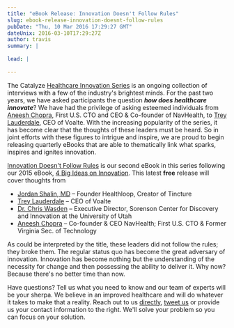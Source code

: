 ```yaml
---
title: "eBook Release: Innovation Doesn't Follow Rules"
slug: ebook-release-innovation-doesnt-follow-rules
pubDate: "Thu, 10 Mar 2016 17:29:27 GMT"
dateUnix: 2016-03-10T17:29:27Z
author: travis
summary: |
    
lead: |
    
---
```


The Catalyze [Healthcare Innovation Series][1] is an ongoing collection of interviews with a few of the industry's brightest minds. For the past two years, we have asked participants the question **_how does healthcare innovate_**? We have had the privilege of asking esteemed individuals from [Aneesh Chopra][2], First U.S. CTO and CEO & Co-founder of NavHealth, to [Trey Lauderdale][3], CEO of Voalte. With the increasing popularity of the series, it has become clear that the thoughts of these leaders must be heard. So in joint efforts with these figures to intrigue and inspire, we are proud to begin releasing quarterly eBooks that are able to thematically link what sparks, inspires and ignites innovation.

[Innovation Doesn't Follow Rules][4] is our second eBook in this series following our 2015 eBook, [4 Big Ideas on Innovation][5]. This latest **free** release will cover thoughts from

* [Jordan Shalin, MD][6] – Founder Healthloop, Creator of Tincture
* [Trey Lauderdale][3] – CEO of Voalte
* [Dr. Chris Wasden][7] – Executive Director, Sorenson Center for Discovery and Innovation at the University of Utah
* [Aneesh Chopra][2] – Co-founder & CEO NavHealth; First U.S. CTO & Former Virginia Sec. of Technology

As could be interpreted by the title, these leaders did not follow the rules; they broke them. The regular status quo has become the great adversary of innovation. Innovation has become nothing but the understanding of the necessity for change and then possessing the ability to deliver it. Why now? Because there's no better time than now.

Have questions? Tell us what you need to know and our team of experts will be your sherpa. We believe in an improved healthcare and will do whatever it takes to make that a reality. Reach out to us [directly][8], [tweet us][9] or provide us your contact information to the right. We'll solve your problem so you can focus on your solution.

[1]: https://catalyze.io/innovation
[2]: https://catalyze.io/innovation/aneesh-chopra
[3]: https://catalyze.io/innovation/trey-lauderdale
[4]: https://catalyze.io/innovation/innovation-doesn-t-follow-rules
[5]: https://catalyze.io/innovation/2015
[6]: https://catalyze.io/innovation/jordan-shlain-md
[7]: https://catalyze.io/innovation/dr-chris-wasden
[8]: mailto:hello%40catalyze.io
[9]: https://twitter.com/catalyzeio
